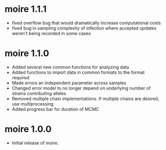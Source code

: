 # moire 1.1.1

- fixed overflow bug that would dramatically increase computational costs
- fixed bug in sampling complexity of infection where accepted updates weren't being recorded in some cases

# moire 1.1.0

- Added several new common functions for analyzing data
- Added functions to import data in common formats to the format required
- Made errors an independent parameter across samples
- Changed error model to no longer depend on underlying number of strains contributing alleles
- Removed multiple chain implementations. If multiple chains are desired, use multiprocessing
- Added progress bar for duration of MCMC

# moire 1.0.0

- Initial release of moire.
